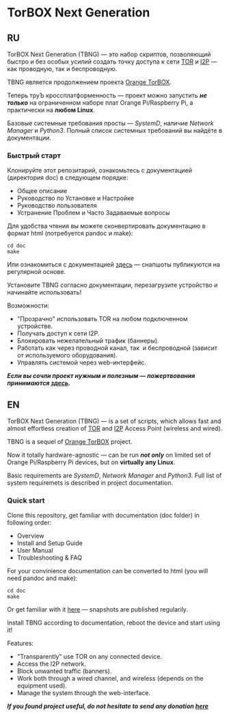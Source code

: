 # TorBOX Next Generation #

## RU
TorBOX Next Generation (TBNG) — это набор скриптов, позволяющий быстро и без особых усилий создать точку доступа к сети [TOR](https://torproject.org) и [I2P](https://geti2p.com) — как проводную, так и беспроводную. 

TBNG является продолжением проекта [Orange TorBOX](https://github.com/znoxx/torbox). 

Теперь труЪ кроссплатформенность — проект можно запустить ___не только___  на ограниченном наборе плат Orange Pi/Raspberry Pi,
а практически на __любом Linux__.

Базовые системные требования просты — _SystemD_, наличие _Network Manager_ и _Python3_. Полный список 
системных требований вы найдёте в документации.

### Быстрый старт

Клонируйте этот репозитарий, ознакомьтесь с документацией (директория doc) в следующем порядке:

* Общее описание
* Руководство по Установке и Настройке
* Руководство пользователя
* Устранение Проблем и Часто Задаваемые вопросы

Для удобства чтения вы можете сконвертировать документацию в формат html (потребуется pandoc и make):
```
cd doc
make
```
Или ознакомиться с документацией [здесь](http://tbng.ml) — снапшоты публикуются на регулярной основе. 

Установите TBNG согласно документации, перезагрузите устройство и начинайте использовать!

Возможности:

* "Прозрачно" использовать TOR на любом подключенном устройстве.
* Получать доступ к сети I2P.
* Блокировать нежелательный трафик (баннеры).
* Работать как через проводной канал, так  и беспроводной (зависит от используемого оборудования).
* Управлять системой через web-интерфейс.

___Если вы сочли проект нужным и полезным — пожертвования принимаются [здесь](http://tbng.ml).___

## EN
TorBOX Next Generation (TBNG) — is a set of scripts, which allows fast and almost effortless creation of [TOR](https://torproject.org) and [I2P](https://geti2p.com) Access Point (wireless and wired).

TBNG is a sequel of [Orange TorBOX](https://github.com/znoxx/torbox) project.

Now it totally hardware-agnostic — can be run ___not only___ on limited set of Orange Pi/Raspberry Pi devices, but on __virtually any Linux__.

Basic requirements are _SystemD_, _Network Manager_ and _Python3_. 
Full list of system requiremets is described in project documentation.

### Quick start

Clone this repository, get familiar with documentation (doc folder) in following order:

* Overview
* Install and Setup Guide
* User Manual
* Troubleshooting & FAQ

For your convinience documentation can be converted to  html (you will need pandoc and make):
```
cd doc
make
```
Or get familiar with it [here](http://tbng.ml) — snapshots are published regularily.

Install TBNG according to documentation, reboot the device and start using it!

Features:

* "Transparently" use TOR on any connected device.
* Access the I2P network.
* Block unwanted traffic (banners).
* Work both through a wired channel, and wireless (depends on the equipment used).
* Manage the system through the web-interface.

___If you found project useful, do not hesitate to send any donation [here](http://tbng.ml)___